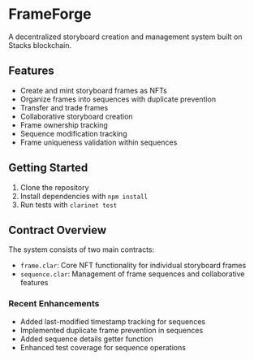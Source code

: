 # FrameForge

A decentralized storyboard creation and management system built on Stacks blockchain.

## Features
- Create and mint storyboard frames as NFTs
- Organize frames into sequences with duplicate prevention
- Transfer and trade frames
- Collaborative storyboard creation
- Frame ownership tracking
- Sequence modification tracking
- Frame uniqueness validation within sequences

## Getting Started
1. Clone the repository
2. Install dependencies with `npm install`
3. Run tests with `clarinet test`

## Contract Overview
The system consists of two main contracts:
- `frame.clar`: Core NFT functionality for individual storyboard frames
- `sequence.clar`: Management of frame sequences and collaborative features

### Recent Enhancements
- Added last-modified timestamp tracking for sequences
- Implemented duplicate frame prevention in sequences
- Added sequence details getter function
- Enhanced test coverage for sequence operations
